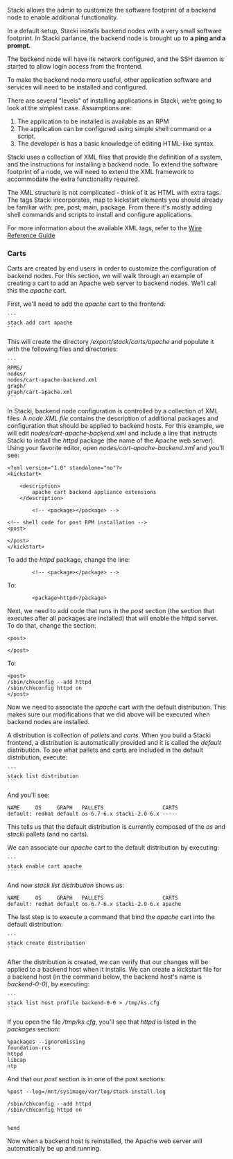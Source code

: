 Stacki allows the admin to customize the software
footprint of a backend node to enable additional
functionality.

In a default setup, Stacki installs backend nodes with
a very small software footprint. In Stacki parlance, the
backend node is brought up to **a ping and a prompt**.

The backend node will have its network configured, and
the SSH daemon is started to allow login access from
the frontend.

To make the backend node more useful, other application
software and services will need to be installed and
configured.

There are several "levels" of installing applications in Stacki,
we’re going to look at the simplest case. Assumptions are:

1. The application to be installed is available as an RPM
2. The application can be configured using simple shell command
   or a script.
3. The developer is has a basic knowledge of editing HTML-like syntax.

Stacki uses a collection of XML files that provide the definition
of a system, and the instructions for installing a backend node.
To extend the software footprint of a node, we will need to extend
the XML framework to accommodate the extra functionality
required.

The XML structure is not complicated - think of it as HTML with extra
tags. The tags Stacki incorporates, map to kickstart elements you 
should already be familiar with: pre, post, main, package. From there
it's mostly adding shell commands and scripts to install and configure
applications.

For more information about the available XML tags, refer to the
[Wire Reference Guide](Wire-Reference)

### Carts

Carts are created by end users in order to customize the configuration of
backend nodes.
For this section, we will walk through an example of creating a cart to 
add an Apache web server to backend nodes.
We'll call this the *apache* cart.

First, we'll need to add the *apache* cart to the frontend:

	```
	stack add cart apache
	```

This will create the directory */export/stack/carts/apache* and populate it
with the following files and directories:

	```
	RPMS/
	nodes/
	nodes/cart-apache-backend.xml
	graph/
	graph/cart-apache.xml
	```

In Stacki, backend node configuration is controlled by a collection of XML
files.
A *node XML file* contains the description of additional packages and
configuration that should be applied to backend hosts.
For this example, we will edit *nodes/cart-apache-backend.xml* and include a
line that instructs Stacki to install the *httpd* package (the name of the
Apache web server).
Using your favorite editor, open *nodes/cart-apache-backend.xml* and you'll
see:

```
<?xml version="1.0" standalone="no"?>
<kickstart>

	<description>
        apache cart backend appliance extensions
	</description>

        <!-- <package></package> -->

<!-- shell code for post RPM installation -->
<post>

</post>
</kickstart>
```

To add the *httpd* package, change the line:

```
        <!-- <package></package> -->
```

To:

```
        <package>httpd</package>
```

Next, we need to add code that runs in the *post* section (the section that
executes after all packages are installed) that will enable the httpd server.
To do that, change the section:

```
<post>

</post>
```

To:

```
<post>
/sbin/chkconfig --add httpd
/sbin/chkconfig httpd on
</post>
```

Now we need to associate the *apache* cart with the default distribution.
This makes sure our modifications that we did above will be executed when
backend nodes are installed.

A distribution is collection of *pallets* and *carts*.
When you build a Stacki frontend, a distribution is automatically provided
and it is called the *default* distribution.
To see what pallets and carts are included in the default distribution,
execute:

	```
	stack list distribution
	```

And you'll see:

```
NAME     OS     GRAPH   PALLETS                   CARTS
default: redhat default os-6.7-6.x stacki-2.0-6.x -----
```

This tells us that the default distribution is currently composed of the
*os* and *stacki* pallets (and no carts).

We can associate our *apache* cart to the default distribution by executing:

	```
	stack enable cart apache
	```

And now *stack list distribution* shows us:

```
NAME     OS     GRAPH   PALLETS                   CARTS 
default: redhat default os-6.7-6.x stacki-2.0-6.x apache
```

The last step is to execute a command that bind the *apache* cart into the
default distribution:

	```
	stack create distribution
	```

After the distribution is created, we can verify that our changes will be
applied to a backend host when it installs.
We can create a kickstart file for a backend host (in the command below,
the backend host's name is *backend-0-0*), by executing:

	```
	stack list host profile backend-0-0 > /tmp/ks.cfg	
	```

If you open the file */tmp/ks.cfg*, you'll see that *httpd* is listed in the
*packages* section:

```
%packages --ignoremissing
foundation-rcs
httpd
libcap
ntp
```

And that our *post* section is in one of the post sections:

```
%post --log=/mnt/sysimage/var/log/stack-install.log

/sbin/chkconfig --add httpd
/sbin/chkconfig httpd on


%end
```

Now when a backend host is reinstalled, the Apache web server will
automatically be up and running.

